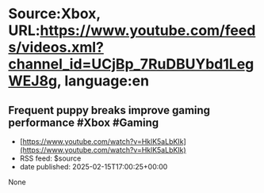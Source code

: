 # Source:Xbox, URL:https://www.youtube.com/feeds/videos.xml?channel_id=UCjBp_7RuDBUYbd1LegWEJ8g, language:en

## Frequent puppy breaks improve gaming performance #Xbox #Gaming
 - [https://www.youtube.com/watch?v=HklK5aLbKIk](https://www.youtube.com/watch?v=HklK5aLbKIk)
 - RSS feed: $source
 - date published: 2025-02-15T17:00:25+00:00

None

